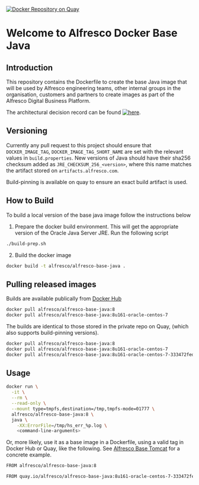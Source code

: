 <!-- markdownlint-disable MD013 MD041 -->
[![Docker Repository on Quay](https://quay.io/repository/alfresco/alfresco-base-java/status?token=7b035610-24b5-4ed7-a95f-6e812628cd8e "Docker Repository on Quay")](https://quay.io/repository/alfresco/alfresco-base-java)

# Welcome to Alfresco Docker Base Java

## Introduction

This repository contains the Dockerfile to create the base Java image that
will be used by Alfresco engineering teams, other internal groups in the
organisation, customers and partners to create images as part of the Alfresco
Digital Business Platform.

The architectural decision record can be found [![here](https://img.shields.io/badge/Anaxes%20ADR%205--green.svg?longCache=true&style=plastic)](https://github.com/Alfresco/alfresco-anaxes-shipyard/blob/master/docs/adrs/0005-base-java-docker-image-composition.md).

## Versioning

Currently any pull request to this project should ensure that `DOCKER_IMAGE_TAG`,
`DOCKER_IMAGE_TAG_SHORT_NAME` are set with the relevant values in `build.properties`.
New versions of Java should have their sha256 checksum added as `JRE_CHECKSUM_256_<version>`,
where this name matches the artifact stored on `artifacts.alfresco.com`.

Build-pinning is available on quay to ensure an exact build artifact is used.

## How to Build

To build a local version of the base java image follow the instructions below

1. Prepare the docker build environment. This will get the appropriate version of the Oracle Java Server JRE. Run the following script

```bash
./build-prep.sh
```

<!-- markdownlint-disable MD029 -->
2. Build the docker image
<!-- markdownlint-enable MD029 -->

```bash
docker build -t alfresco/alfresco-base-java .
```

## Pulling released images

Builds are available publically from
[Docker Hub](https://hub.docker.com/r/alfresco/alfresco-base-java)

```bash
docker pull alfresco/alfresco-base-java:8
docker pull alfresco/alfresco-base-java:8u161-oracle-centos-7
```

The builds are identical to those stored in the private repo on Quay,
(which also supports build-pinning versions).

```bash
docker pull alfresco/alfresco-base-java:8
docker pull alfresco/alfresco-base-java:8u161-oracle-centos-7
docker pull alfresco/alfresco-base-java:8u161-oracle-centos-7-333472fed423
```

## Usage

```bash
docker run \
  -it \
  --rm \
  --read-only \
  --mount type=tmpfs,destination=/tmp,tmpfs-mode=01777 \
  alfresco/alfresco-base-java:8 \
  java \
    -XX:ErrorFile=/tmp/hs_err_%p.log \
    <command-line-arguments>
```

Or, more likely, use it as a base image in a Dockerfile, using a valid tag
in Docker Hub or Quay, like the following. See [Alfresco Base Tomcat](https://github.com/Alfresco/alfresco-docker-base-tomcat/blob/master/Dockerfile)
for a concrete example.

```bash
FROM alfresco/alfresco-base-java:8
```

```bash
FROM quay.io/alfresco/alfresco-base-java:8u161-oracle-centos-7-333472fed423
```